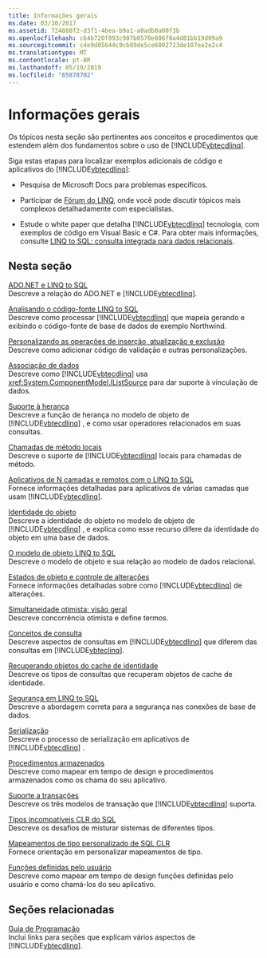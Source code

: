 ```yaml
---
title: Informações gerais
ms.date: 03/30/2017
ms.assetid: 724888f2-d3f1-4bea-b9a1-a0adb8a00f3b
ms.openlocfilehash: c64b720f893c907b0570e886f0a4d81bb19d09a9
ms.sourcegitcommit: c4e9d05644c9cb89de5ce6002723de107ea2e2c4
ms.translationtype: MT
ms.contentlocale: pt-BR
ms.lasthandoff: 05/19/2019
ms.locfileid: "65878702"
---
```

# <a name="background-information"></a>Informações gerais
Os tópicos nesta seção são pertinentes aos conceitos e procedimentos que estendem além dos fundamentos sobre o uso de [!INCLUDE[vbtecdlinq](../../../../../../includes/vbtecdlinq-md.md)].  
  
 Siga estas etapas para localizar exemplos adicionais de código e aplicativos do [!INCLUDE[vbtecdlinq](../../../../../../includes/vbtecdlinq-md.md)]:  
  
- Pesquisa de Microsoft Docs para problemas específicos.  
  
- Participar de [Fórum do LINQ](https://go.microsoft.com/fwlink/?LinkId=76488), onde você pode discutir tópicos mais complexos detalhadamente com especialistas.  
  
- Estude o white paper que detalha [!INCLUDE[vbtecdlinq](../../../../../../includes/vbtecdlinq-md.md)] tecnologia, com exemplos de código em Visual Basic e C#. Para obter mais informações, consulte [LINQ to SQL: consulta integrada para dados relacionais](https://go.microsoft.com/fwlink/?LinkId=93205).  
  
## <a name="in-this-section"></a>Nesta seção  
 [ADO.NET e LINQ to SQL](../../../../../../docs/framework/data/adonet/sql/linq/ado-net-and-linq-to-sql.md)  
 Descreve a relação do ADO.NET e [!INCLUDE[vbtecdlinq](../../../../../../includes/vbtecdlinq-md.md)].  
  
 [Analisando o código-fonte LINQ to SQL](../../../../../../docs/framework/data/adonet/sql/linq/analyzing-linq-to-sql-source-code.md)  
 Descreve como processar [!INCLUDE[vbtecdlinq](../../../../../../includes/vbtecdlinq-md.md)] que mapeia gerando e exibindo o código-fonte de base de dados de exemplo Northwind.  
  
 [Personalizando as operações de inserção, atualização e exclusão](../../../../../../docs/framework/data/adonet/sql/linq/customizing-insert-update-and-delete-operations.md)  
 Descreve como adicionar código de validação e outras personalizações.  
  
 [Associação de dados](../../../../../../docs/framework/data/adonet/sql/linq/data-binding.md)  
 Descreve como [!INCLUDE[vbtecdlinq](../../../../../../includes/vbtecdlinq-md.md)] usa <xref:System.ComponentModel.IListSource> para dar suporte à vinculação de dados.  
  
 [Suporte à herança](../../../../../../docs/framework/data/adonet/sql/linq/inheritance-support.md)  
 Descreve a função de herança no modelo de objeto de [!INCLUDE[vbtecdlinq](../../../../../../includes/vbtecdlinq-md.md)] , e como usar operadores relacionados em suas consultas.  
  
 [Chamadas de método locais](../../../../../../docs/framework/data/adonet/sql/linq/local-method-calls.md)  
 Descreve o suporte de [!INCLUDE[vbtecdlinq](../../../../../../includes/vbtecdlinq-md.md)] locais para chamadas de método.  
  
 [Aplicativos de N camadas e remotos com o LINQ to SQL](../../../../../../docs/framework/data/adonet/sql/linq/n-tier-and-remote-applications-with-linq-to-sql.md)  
 Fornece informações detalhadas para aplicativos de várias camadas que usam [!INCLUDE[vbtecdlinq](../../../../../../includes/vbtecdlinq-md.md)].  
  
 [Identidade do objeto](../../../../../../docs/framework/data/adonet/sql/linq/object-identity.md)  
 Descreve a identidade do objeto no modelo de objeto de [!INCLUDE[vbtecdlinq](../../../../../../includes/vbtecdlinq-md.md)] , e explica como esse recurso difere da identidade do objeto em uma base de dados.  
  
 [O modelo de objeto LINQ to SQL](../../../../../../docs/framework/data/adonet/sql/linq/the-linq-to-sql-object-model.md)  
 Descreve o modelo de objeto e sua relação ao modelo de dados relacional.  
  
 [Estados de objeto e controle de alterações](../../../../../../docs/framework/data/adonet/sql/linq/object-states-and-change-tracking.md)  
 Fornece informações detalhadas sobre como [!INCLUDE[vbtecdlinq](../../../../../../includes/vbtecdlinq-md.md)] de alterações.  
  
 [Simultaneidade otimista: visão geral](../../../../../../docs/framework/data/adonet/sql/linq/optimistic-concurrency-overview.md)  
 Descreve concorrência otimista e define termos.  
  
 [Conceitos de consulta](../../../../../../docs/framework/data/adonet/sql/linq/query-concepts.md)  
 Descreve aspectos de consultas em [!INCLUDE[vbtecdlinq](../../../../../../includes/vbtecdlinq-md.md)] que diferem das consultas em [!INCLUDE[vbteclinq](../../../../../../includes/vbteclinq-md.md)].  
  
 [Recuperando objetos do cache de identidade](../../../../../../docs/framework/data/adonet/sql/linq/retrieving-objects-from-the-identity-cache.md)  
 Descreve os tipos de consultas que recuperam objetos de cache de identidade.  
  
 [Segurança em LINQ to SQL](../../../../../../docs/framework/data/adonet/sql/linq/security-in-linq-to-sql.md)  
 Descreve a abordagem correta para a segurança nas conexões de base de dados.  
  
 [Serialização](../../../../../../docs/framework/data/adonet/sql/linq/serialization.md)  
 Descreve o processo de serialização em aplicativos de [!INCLUDE[vbtecdlinq](../../../../../../includes/vbtecdlinq-md.md)] .  
  
 [Procedimentos armazenados](../../../../../../docs/framework/data/adonet/sql/linq/stored-procedures.md)  
 Descreve como mapear em tempo de design e procedimentos armazenados como os chama do seu aplicativo.  
  
 [Suporte a transações](../../../../../../docs/framework/data/adonet/sql/linq/transaction-support.md)  
 Descreve os três modelos de transação que [!INCLUDE[vbtecdlinq](../../../../../../includes/vbtecdlinq-md.md)] suporta.  
  
 [Tipos incompatíveis CLR do SQL](../../../../../../docs/framework/data/adonet/sql/linq/sql-clr-type-mismatches.md)  
 Descreve os desafios de misturar sistemas de diferentes tipos.  
  
 [Mapeamentos de tipo personalizado de SQL CLR](../../../../../../docs/framework/data/adonet/sql/linq/sql-clr-custom-type-mappings.md)  
 Fornece orientação em personalizar mapeamentos de tipo.  
  
 [Funções definidas pelo usuário](../../../../../../docs/framework/data/adonet/sql/linq/user-defined-functions.md)  
 Descreve como mapear em tempo de design funções definidas pelo usuário e como chamá-los do seu aplicativo.  
  
## <a name="related-sections"></a>Seções relacionadas  
 [Guia de Programação](../../../../../../docs/framework/data/adonet/sql/linq/programming-guide.md)  
 Inclui links para seções que explicam vários aspectos de [!INCLUDE[vbtecdlinq](../../../../../../includes/vbtecdlinq-md.md)].
